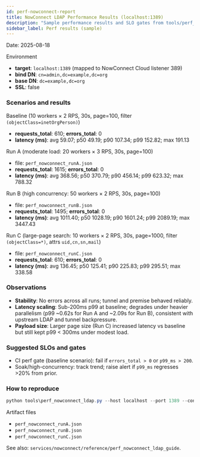 ```yaml
---
id: perf-nowconnect-report
title: NowConnect LDAP Performance Results (localhost:1389)
description: "Sample performance results and SLO gates from tools/perf_nowconnect_ldap.py runs."
sidebar_label: Perf results (sample)
---
```


Date: 2025-08-18

Environment
- **target**: `localhost:1389` (mapped to NowConnect Cloud listener 389)
- **bind DN**: `cn=admin,dc=example,dc=org`
- **base DN**: `dc=example,dc=org`
- **SSL**: false

### Scenarios and results

Baseline (10 workers × 2 RPS, 30s, page=100, filter `(objectClass=inetOrgPerson)`)
- **requests_total**: 610; **errors_total**: 0
- **latency (ms)**: avg 59.07; p50 49.19; p90 107.34; p99 152.82; max 191.13

Run A (moderate load: 20 workers × 3 RPS, 30s, page=100)
- file: `perf_nowconnect_runA.json`
- **requests_total**: 1615; **errors_total**: 0
- **latency (ms)**: avg 368.56; p50 370.79; p90 456.14; p99 623.32; max 788.32

Run B (high concurrency: 50 workers × 2 RPS, 30s, page=100)
- file: `perf_nowconnect_runB.json`
- **requests_total**: 1495; **errors_total**: 0
- **latency (ms)**: avg 1011.40; p50 1028.19; p90 1601.24; p99 2089.19; max 3447.43

Run C (large-page search: 10 workers × 2 RPS, 30s, page=1000, filter `(objectClass=*)`, attrs `uid,cn,sn,mail`)
- file: `perf_nowconnect_runC.json`
- **requests_total**: 610; **errors_total**: 0
- **latency (ms)**: avg 136.45; p50 125.41; p90 225.83; p99 295.51; max 338.58

### Observations
- **Stability**: No errors across all runs; tunnel and premise behaved reliably.
- **Latency scaling**: Sub-200ms p99 at baseline; degrades under heavier parallelism (p99 ~0.62s for Run A and ~2.09s for Run B), consistent with upstream LDAP and tunnel backpressure.
- **Payload size**: Larger page size (Run C) increased latency vs baseline but still kept p99 < 300ms under modest load.

### Suggested SLOs and gates
- CI perf gate (baseline scenario): fail if `errors_total > 0` or `p99_ms > 200`.
- Soak/high-concurrency: track trend; raise alert if `p99_ms` regresses >20% from prior.

### How to reproduce
```powershell
python tools\perf_nowconnect_ldap.py --host localhost --port 1389 --concurrency 10 --rps-per-worker 2 --duration 30 --base-dn "dc=example,dc=org" --bind-dn "cn=admin,dc=example,dc=org" --password "admin"
```

Artifact files
- `perf_nowconnect_runA.json`
- `perf_nowconnect_runB.json`
- `perf_nowconnect_runC.json`

See also: `services/nowconnect/reference/perf_nowconnect_ldap_guide`.